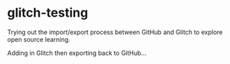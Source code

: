 # glitch-testing

Trying out the import/export process between GitHub and Glitch to explore open source learning.

Adding in Glitch then exporting back to GitHub...